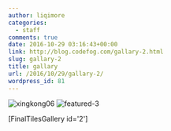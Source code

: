 ```yaml
---
author: liqimore
categories:
  - staff
comments: true
date: 2016-10-29 03:16:43+00:00
link: http://blog.codefog.com/gallary-2.html
slug: gallary-2
title: gallary
url: /2016/10/29/gallary-2/
wordpress_id: 81
---
```



![xingkong06](https://static.codefog.com/qiniu/old/2016/10/xingkong06.jpg) ![featured-3](https://static.codefog.com/qiniu/old/2016/10/featured-3.jpg)







[FinalTilesGallery id='2']